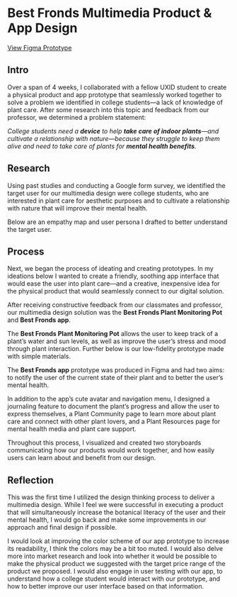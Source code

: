 # Best Fronds Multimedia Product & App Design

[View Figma Prototype][1]

[1]: https://www.figma.com/proto/oZF43PLr4uBZRwiDPGa54r/2022_PROD_215_Best-Fronds?page-id=36%3A2&type=design&node-id=76-13&viewport=342%2C244%2C0.16&t=EGg7ckYNJgGDFru6-1&scaling=scale-down&starting-point-node-id=76%3A2&mode=design

## Intro
Over a span of 4 weeks, I collaborated with a fellow UXID student to create a physical product and app prototype that seamlessly worked together to solve a problem we identified in college students—a lack of knowledge of plant care. After some research into this topic and feedback from our professor, we determined a problem statement:

*College students need a **device** to help **take care of indoor plants**—and cultivate a relationship with nature—because they struggle to keep them alive and need to take care of plants for **mental health benefits**.​*

## Research
Using past studies and conducting a Google form survey, we identified the target user for our multimedia design were college students, who are interested in plant care for aesthetic purposes and to cultivate a relationship with nature that will improve their mental health.

Below are an empathy map and user persona I drafted to better understand the target user.

## Process
Next, we began the process of ideating and creating prototypes. In my ideations below I wanted to create a friendly, soothing app interface that would ease the user into plant care—and a creative, inexpensive idea for the physical product that would seamlessly connect to our digital solution. 

After receiving constructive feedback from our classmates and professor, our multimedia design solution was the **Best Fronds Plant Monitoring Pot** and **Best Fronds app**.

The **Best Fronds Plant Monitoring Pot** allows the user to keep track of a plant’s water and sun levels​, as well as improve the user’s stress and mood through plant interaction. Further below is our low-fidelity prototype made with simple materials.

The **Best Fronds app** prototype was produced in Figma and had two aims: to notify the user of the current state of their plant and to better the user’s mental health.

In addition to the app’s cute avatar and navigation menu, I designed a journaling feature to document the plant’s progress and allow the user to express themselves, a Plant Community page to learn more about plant care and connect with other plant lovers, and a Plant Resources page for mental health media and plant care support.

Throughout this process, I visualized and created two storyboards communicating how our products would work together, and how easily users can learn about and benefit from our design.

## Reflection
This was the first time I utilized the design thinking process to deliver a multimedia design. While I feel we were successful in executing a product that will simultaneously increase the botanical literacy of the user and their mental health, I would go back and make some improvements in our approach and final design if possible.

I would look at improving the color scheme of our app prototype to increase its readability, I think the colors may be a bit too muted. I would also delve more into market research and look into whether it would be possible to make the physical product we suggested with the target price range of the product we proposed. I would also engage in user testing with our app, to understand how a college student would interact with our prototype, and how to better improve our user interface based on that information.

